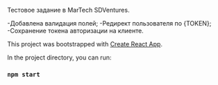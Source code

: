 Тестовое задание в MarTech SDVentures.

-Добавлена валидация полей;
-Редирект пользователя по {TOKEN};
-Сохранение токена авторизации на клиенте.

This project was bootstrapped with [Create React App](https://github.com/facebook/create-react-app).

In the project directory, you can run:

### `npm start`
